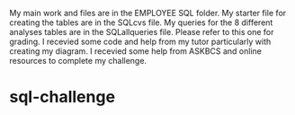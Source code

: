 My main work and files are in the EMPLOYEE SQL folder.
My starter file for creating the tables are in the SQLcvs file. 
My queries for the 8 different analyses tables are in the SQLallqueries file. Please refer to this one for grading. 
I recevied some code and help from my tutor particularly with creating my diagram. 
I recevied some help from ASKBCS and online resources to complete my challenge. 
# sql-challenge

